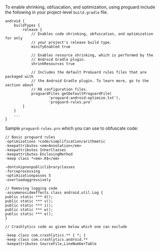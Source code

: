 
To enable shrinking, obfuscation, and optimization, using proguard include the following in your project-level `build.gradle` file.

    android {
        buildTypes {
            release {
                // Enables code shrinking, obfuscation, and optimization for only
                // your project's release build type.
                minifyEnabled true

                // Enables resource shrinking, which is performed by the
                // Android Gradle plugin.
                shrinkResources true

                // Includes the default ProGuard rules files that are packaged with
                // the Android Gradle plugin. To learn more, go to the section about
                // R8 configuration files.
                proguardFiles getDefaultProguardFile(
                        'proguard-android-optimize.txt'),
                        'proguard-rules.pro'
            }
        }
        ...
    }


Sample `proguard-rules.pro` which you can use to obfuscate code:

    // Basic proguard rules
    -optimizations !code/simplification/arithmetic
    -keepattributes <em>Annotation</em>
    -keepattributes InnerClasses
    -keepattributes EnclosingMethod
    -keep class *<em>.R$</em>

    -dontskipnonpubliclibraryclasses
    -forceprocessing
    -optimizationpasses 5
    -overloadaggressively

    // Removing logging code
    -assumenosideeffects class android.util.Log {
    public static *** d();
    public static *** v();
    public static *** i();
    public static *** w();
    public static *** e();
    }

    // Crashlytics code as given below which one can exclude

    -keep class com.crashlytics.** { *; }
    -keep class com.crashlytics.android.**
    -keepattributes SourceFile,LineNumberTable

